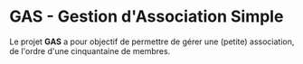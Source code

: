 GAS - Gestion d'Association Simple
==================================

Le projet **GAS** a pour objectif de permettre de gérer une (petite)
association, de l'ordre d'une cinquantaine de membres.

